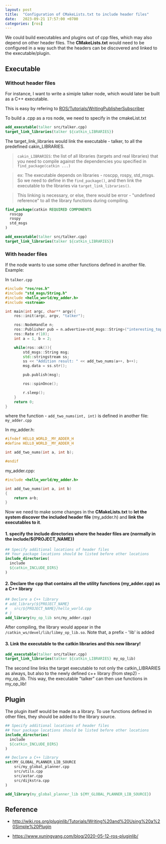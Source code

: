 ```yaml
---
layout: post
title:  "Configuration of CMakeLists.txt to include header files"
date:   2023-09-21 17:57:00 +0700
categories: [ros]
---
```


We could build executables and plugins out of cpp files, which may also depend on other header files. The **CMakeLists.txt** would need to be configured in a way such that the headers can be discovered and linked to the executable/plugin.

## Executable 
### Without header files
For instance, I want to write a simiple talker node, which would later be built as a C++ executable.

This is easy by refering to [ROS/Tutorials/WritingPublisherSubscriber](http://wiki.ros.org/ROS/Tutorials/WritingPublisherSubscriber%28c%2B%2B%29)

To build a .cpp as a ros node, we need to specify in the cmakeList.txt
```cmake
add_executable(talker src/talker.cpp)
target_link_libraries(talker ${catkin_LIBRARIES})
```

The target_link_libraries would link the executable - talker, to all the predefined cakin_LIBRARIES.

> `cakin_LIBRARIES`: the list of all libraries (targets and real libraries) that you need to compile against the dependencies you specified in `find_package(catkin ...)`

> ex:
The executable depends on libraries - roscpp, rospy, std_msgs. So we need to define in the `find_package()`, and then link the executable to the libraries via `target_link_libraries()`. 

> This linking is necessary, or else, there would be error - "undefined reference" to all the library functions during compiling.
```cmake
find_package(catkin REQUIRED COMPONENTS
  roscpp
  rospy
  std_msgs
)

add_executable(talker src/talker.cpp)
target_link_libraries(talker ${catkin_LIBRARIES})
```


### With header files


If the node wants to use some other functions defined in another file.
Example:

In `talker.cpp`

```cpp
#include "ros/ros.h"
#include "std_msgs/String.h"
#include <hello_world/my_adder.h>
#include <sstream>

int main(int argc, char** argv){
    ros::init(argc, argv, "talker");

    ros::NodeHandle n;
    ros::Publisher pub = n.advertise<std_msgs::String>("interesting_topic", 1000);
    ros::Rate r(10);
    int a = 1, b = 2;

    while(ros::ok()){
        std_msgs::String msg;
        std::stringstream ss;
        ss << "Addition result: " << add_two_nums(a++, b++);
        msg.data = ss.str();

        pub.publish(msg);

        ros::spinOnce();

        r.sleep();
    }
    return 0;
}
```

where the function - `add_two_nums(int, int)` is defined in another file: `my_adder.cpp`

In my_adder.h:

```cpp
#ifndef HELLO_WORLD__MY_ADDER_H
#define HELLO_WORLD__MY_ADDER_H

int add_two_nums(int a, int b);

#endif
```

my_adder.cpp:

```cpp
#include <hello_world/my_adder.h>

int add_two_nums(int a, int b)
{
    return a+b;
}
```

Now we need to make some changes in the **CMakeLists.txt** to **let the system discover the included header file** (my_adder.h) and **link the executables to it**.


#### 1. specify the include directories where the header files are (normally in the include/${PROJECT_NAME})

```cmake
## Specify additional locations of header files
## Your package locations should be listed before other locations
include_directories(
  include
  ${catkin_INCLUDE_DIRS}
)
```

#### 2. Declare the cpp that contains all the utility functions (my_adder.cpp) as a C++ library

```cmake
## Declare a C++ library
# add_library(${PROJECT_NAME}
#   src/${PROJECT_NAME}/hello_world.cpp
# )
add_library(my_op_lib src/my_adder.cpp)
```

After compiling, the library would appear in the `/catkin_ws/devel/lib/libmy_op_lib.so`. Note that, a prefix - 'lib' is added


#### 3. Link the executable to the catkin libraries and this new library!

```cmake
add_executable(talker src/talker.cpp) 
target_link_libraries(talker ${catkin_LIBRARIES} my_op_lib)
```

The second line links the target executable to not only the catkin_LIBRARIES as always, but also to the newly defined c++ library (from step2) - my_op_lib. This way, the executable "talker" can then use functions in my_op_lib!

## Plugin

The plugin itself would be made as a library. To use functions defined in other files, they should be added to the library source.

```cmake
## Specify additional locations of header files
## Your package locations should be listed before other locations
include_directories(
  include
  ${catkin_INCLUDE_DIRS}
)

## Declare a C++ library
set(MY_GLOBAL_PLANNER_LIB_SOURCE 
    src/my_global_planner.cpp
    src/utils.cpp
    src/astar.cpp
    src/dijkstra.cpp
)

add_library(my_global_planner_lib ${MY_GLOBAL_PLANNER_LIB_SOURCE})
```

## Reference

* http://wiki.ros.org/pluginlib/Tutorials/Writing%20and%20Using%20a%20Simple%20Plugin

* https://www.xuningyang.com/blog/2020-05-12-ros-pluginlib/